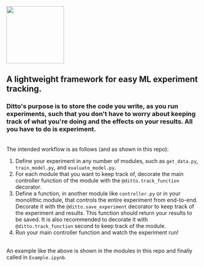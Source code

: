 <img src="https://github.com/dpalbrecht/ditto/assets/20650445/c3835c89-01b8-4841-ab4a-d25dabdb3086" width="150"><br>
<h2>A lightweight framework for easy ML experiment tracking.</h2>
<h3>Ditto's purpose is to store the code you write, as you run experiments, such that you don't have to worry about keeping track of what you're doing and the effects on your results. 
All you have to do is experiment.</h3>
<br>
<div>The intended workflow is as follows (and as shown in this repo):</div>
<ol>
  <li>Define your experiment in any number of modules, such as <code>get_data.py</code>, <code>train_model.py</code>, and <code>evaluate_model.py</code>.</li>
  <li>For each module that you want to keep track of, decorate the main controller function of the module with the <code>@ditto.track_function</code> decorator.</li>
  <li>Define a function, in another module like <code>controller.py</code> or in your monolithic module, that controls the entire experiment from end-to-end. Decorate it with the  <code>@ditto.save_experiment</code> decorator to keep track of the experiment and results. This function should return your results to be saved. It is also recommended to decorate it with <code>@ditto.track_function</code> second to keep track of the module.</li>
  <li>Run your main controller function and watch the experiment run!</li>
</ol>
<br>
An example like the above is shown in the modules in this repo and finally called in <code>Example.ipynb</code>.
